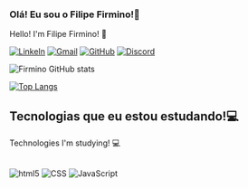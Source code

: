 
### Olá! Eu sou o Filipe Firmino!👋
Hello! I'm Filipe Firmino! 👋 


[![LinkeIn](https://img.shields.io/badge/LinkedIn-0077B5?style=for-the-badge&logo=linkedin&logoColor=white)](https://www.linkedin.com/in/filipe-firmino-/)
[![Gmail](https://img.shields.io/badge/Gmail-D14836?style=for-the-badge&logo=gmail&logoColor=white)](https://filipemelo546@gmail.com)
[![GitHub](https://img.shields.io/badge/GitHub-100000?style=for-the-badge&logo=github&logoColor=white)](https://github.com/Filipefassis)
[![Discord](https://img.shields.io/badge/Discord-7289DA?style=for-the-badge&logo=discord&logoColor=white)](https://discord.com/)


![Firmino GitHub stats](https://github-readme-stats.vercel.app/api?username=Filipefassis&show_icons=true&theme=onedark)

[![Top Langs](https://github-readme-stats.vercel.app/api/top-langs/?username=Filipefassis)](https://github.com/anuraghazra/github-readme-stats)

## Tecnologias que eu estou estudando!💻
Technologies I'm studying! 💻

<div style="display: inline_block"><br/>
<img aling="center" alt="html5"https: src="https://img.shields.io/badge/HTML5-E34F26?style=for-the-badge&logo=html5&logoColor=white"/>
<img aling="center" alt="CSS"https: src="https://img.shields.io/badge/CSS3-1572B6?style=for-the-badge&logo=css3&logoColor=white"/>
<img aling="center" alt="JavaScript"https: src="https://img.shields.io/badge/JavaScript-F7DF1E?style=for-the-badge&logo=javascript&logoColor=black"/>
</div>
